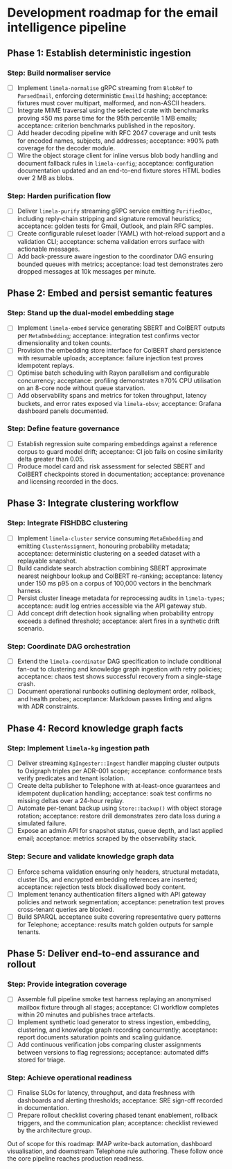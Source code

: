 # Development roadmap for the email intelligence pipeline

## Phase 1: Establish deterministic ingestion

### Step: Build normaliser service

- [ ] Implement `limela-normalise` gRPC streaming from `BlobRef` to
      `ParsedEmail`, enforcing deterministic `EmailId` hashing; acceptance:
      fixtures must cover multipart, malformed, and non-ASCII headers.
- [ ] Integrate MIME traversal using the selected crate with benchmarks proving
      ≤50 ms parse time for the 95th percentile 1 MB emails; acceptance:
      criterion benchmarks published in the repository.
- [ ] Add header decoding pipeline with RFC 2047 coverage and unit tests for
      encoded names, subjects, and addresses; acceptance: ≥90% path coverage
      for the decoder module.
- [ ] Wire the object storage client for inline versus blob body handling and
      document fallback rules in `limela-config`; acceptance: configuration
      documentation updated and an end-to-end fixture stores HTML bodies over
      2 MB as blobs.

### Step: Harden purification flow

- [ ] Deliver `limela-purify` streaming gRPC service emitting `PurifiedDoc`,
      including reply-chain stripping and signature removal heuristics;
      acceptance: golden tests for Gmail, Outlook, and plain RFC samples.
- [ ] Create configurable ruleset loader (YAML) with hot-reload support and a
      validation CLI; acceptance: schema validation errors surface with
      actionable messages.
- [ ] Add back-pressure aware ingestion to the coordinator DAG ensuring bounded
      queues with metrics; acceptance: load test demonstrates zero dropped
      messages at 10k messages per minute.

## Phase 2: Embed and persist semantic features

### Step: Stand up the dual-model embedding stage

- [ ] Implement `limela-embed` service generating SBERT and ColBERT outputs per
      `MetaEmbedding`; acceptance: integration test confirms vector
      dimensionality and token counts.
- [ ] Provision the embedding store interface for ColBERT shard persistence
      with resumable uploads; acceptance: failure injection test proves
      idempotent replays.
- [ ] Optimise batch scheduling with Rayon parallelism and configurable
      concurrency; acceptance: profiling demonstrates ≥70% CPU utilisation on
      an 8-core node without queue starvation.
- [ ] Add observability spans and metrics for token throughput, latency
      buckets, and error rates exposed via `limela-obsv`; acceptance: Grafana
      dashboard panels documented.

### Step: Define feature governance

- [ ] Establish regression suite comparing embeddings against a reference corpus
      to guard model drift; acceptance: CI job fails on cosine similarity delta
      greater than 0.05.
- [ ] Produce model card and risk assessment for selected SBERT and ColBERT
      checkpoints stored in documentation; acceptance: provenance and licensing
      recorded in the docs.

## Phase 3: Integrate clustering workflow

### Step: Integrate FISHDBC clustering

- [ ] Implement `limela-cluster` service consuming `MetaEmbedding` and emitting
      `ClusterAssignment`, honouring probability metadata; acceptance:
      deterministic clustering on a seeded dataset with a replayable snapshot.
- [ ] Build candidate search abstraction combining SBERT approximate nearest
      neighbour lookup and ColBERT re-ranking; acceptance: latency under
      150 ms p95 on a corpus of 100,000 vectors in the benchmark harness.
- [ ] Persist cluster lineage metadata for reprocessing audits in
      `limela-types`; acceptance: audit log entries accessible via the API
      gateway stub.
- [ ] Add concept drift detection hook signalling when probability entropy
      exceeds a defined threshold; acceptance: alert fires in a synthetic drift
      scenario.

### Step: Coordinate DAG orchestration

- [ ] Extend the `limela-coordinator` DAG specification to include conditional
      fan-out to clustering and knowledge graph ingestion with retry policies;
      acceptance: chaos test shows successful recovery from a single-stage
      crash.
- [ ] Document operational runbooks outlining deployment order, rollback, and
      health probes; acceptance: Markdown passes linting and aligns with ADR
      constraints.

## Phase 4: Record knowledge graph facts

### Step: Implement `limela-kg` ingestion path

- [ ] Deliver streaming `KgIngester::Ingest` handler mapping cluster outputs to
      Oxigraph triples per ADR-001 scope; acceptance: conformance tests verify
      predicates and tenant isolation.
- [ ] Create delta publisher to Telephone with at-least-once guarantees and
      idempotent duplication handling; acceptance: soak test confirms no
      missing deltas over a 24-hour replay.
- [ ] Automate per-tenant backup using `Store::backup()` with object storage
      rotation; acceptance: restore drill demonstrates zero data loss during a
      simulated failure.
- [ ] Expose an admin API for snapshot status, queue depth, and last applied
      email; acceptance: metrics scraped by the observability stack.

### Step: Secure and validate knowledge graph data

- [ ] Enforce schema validation ensuring only headers, structural metadata,
      cluster IDs, and encrypted embedding references are inserted; acceptance:
      rejection tests block disallowed body content.
- [ ] Implement tenancy authentication filters aligned with API gateway
      policies and network segmentation; acceptance: penetration test proves
      cross-tenant queries are blocked.
- [ ] Build SPARQL acceptance suite covering representative query patterns for
      Telephone; acceptance: results match golden outputs for sample tenants.

## Phase 5: Deliver end-to-end assurance and rollout

### Step: Provide integration coverage

- [ ] Assemble full pipeline smoke test harness replaying an anonymised mailbox
      fixture through all stages; acceptance: CI workflow completes within
      20 minutes and publishes trace artefacts.
- [ ] Implement synthetic load generator to stress ingestion, embedding,
      clustering, and knowledge graph recording concurrently; acceptance:
      report documents saturation points and scaling guidance.
- [ ] Add continuous verification jobs comparing cluster assignments between
      versions to flag regressions; acceptance: automated diffs stored for
      triage.

### Step: Achieve operational readiness

- [ ] Finalise SLOs for latency, throughput, and data freshness with dashboards
      and alerting thresholds; acceptance: SRE sign-off recorded in
      documentation.
- [ ] Prepare rollout checklist covering phased tenant enablement, rollback
      triggers, and the communication plan; acceptance: checklist reviewed by
      the architecture group.

Out of scope for this roadmap: IMAP write-back automation, dashboard
visualisation, and downstream Telephone rule authoring. These follow once the
core pipeline reaches production readiness.
